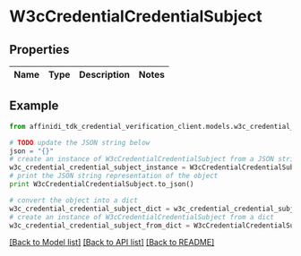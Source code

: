 # W3cCredentialCredentialSubject

## Properties

| Name | Type | Description | Notes |
| ---- | ---- | ----------- | ----- |

## Example

```python
from affinidi_tdk_credential_verification_client.models.w3c_credential_credential_subject import W3cCredentialCredentialSubject

# TODO update the JSON string below
json = "{}"
# create an instance of W3cCredentialCredentialSubject from a JSON string
w3c_credential_credential_subject_instance = W3cCredentialCredentialSubject.from_json(json)
# print the JSON string representation of the object
print W3cCredentialCredentialSubject.to_json()

# convert the object into a dict
w3c_credential_credential_subject_dict = w3c_credential_credential_subject_instance.to_dict()
# create an instance of W3cCredentialCredentialSubject from a dict
w3c_credential_credential_subject_from_dict = W3cCredentialCredentialSubject.from_dict(w3c_credential_credential_subject_dict)
```

[[Back to Model list]](../README.md#documentation-for-models) [[Back to API list]](../README.md#documentation-for-api-endpoints) [[Back to README]](../README.md)
